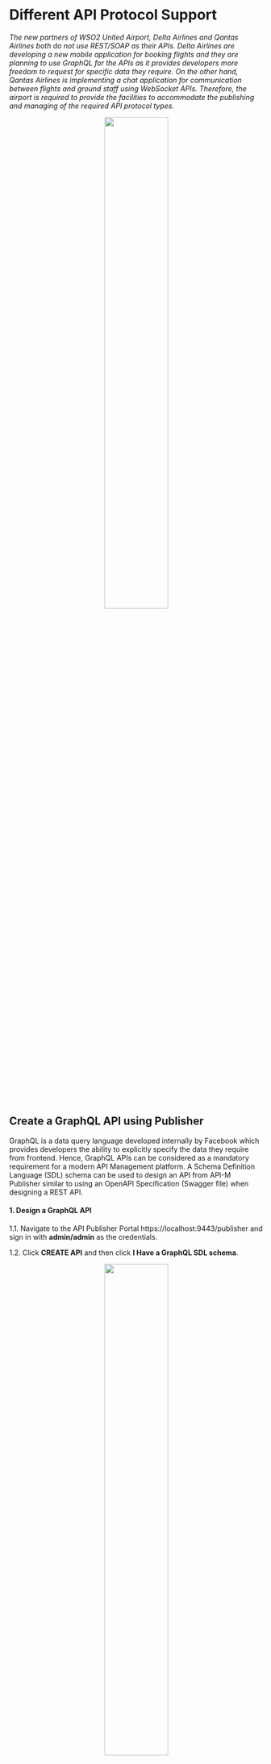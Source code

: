 # Different API Protocol Support

_The new partners of WSO2 United Airport, Delta Airlines and Qantas Airlines both do not use REST/SOAP as their APIs. Delta Airlines are developing a new mobile application for booking flights and they are planning to use GraphQL for the APIs as it provides developers more freedom to request for specific data they require. On the other hand, Qantas Airlines is implementing a chat application for communication between flights and ground staff using WebSocket APIs. Therefore, the airport is required to provide the facilities to accommodate the publishing and managing of the required API protocol types._

<p align="center">
  <img width="50%" src="../resources/images/apim/protocol-support-0.png">
</p>

## Create a GraphQL API using Publisher

GraphQL is a data query language developed internally by Facebook which provides developers the ability to explicitly specify the data they require from frontend. Hence, GraphQL APIs can be considered as a mandatory requirement for a modern API Management platform. A Schema Definition Language (SDL) schema can be used to design an API from API-M Publisher similar to using an OpenAPI Specification (Swagger file) when designing a REST API.

#### 1. Design a GraphQL API

1.1. Navigate to the API Publisher Portal https://localhost:9443/publisher and sign in with **admin/admin** as the credentials.

1.2. Click **CREATE API** and then click **I Have a GraphQL SDL schema**.

<p align="center">
  <img width="50%" src="../resources/images/apim/protocol-support-1.png">
</p>

1.3. Import the schema and click **Next**. (You can download the StarWarsAPI schema definition for this tutorial)

<p align="center">
  <img width="50%" src="../resources/images/apim/protocol-support-2.png">
</p>

> **Note:** You need to define the SDL Schema based on the GraphQL schema design best practices. The file extension can be either .graphql, .txt, or .json.

<p align="center">
  <img width="50%" src="../resources/images/apim/protocol-support-3.png">
</p>

1.4. Enter the GraphQL API related details as follows and click **Create**.

* Name              → StarWarsAPI
* Context           → /swapi
* Version           → 1.0.0
* Endpoint          → https://api.graph.cool/simple/v1/swapi
* Business Plan(s)  → Unlimited

<p align="center">
  <img width="50%" src="../resources/images/apim/protocol-support-4.png">
</p>

1.5. You can modify the existing GraphQL schema definition.

1.5.1. Click **Schema Definition**.

1.5.2. Click **DOWNLOAD DEFINITION**. The existing GraphQL API schema gets downloaded.

<p align="center">
  <img width="70%" src="../resources/images/apim/protocol-support-5.png">
</p>

1.5.3. Update the schema definition as required.

1.5.4. Click **IMPORT DEFINITION** to import the updated schema definition.


1.6. Instead of **Resources** which are populated for REST APIs, **Operations** are populated for GraphQL APIs. You can update the operations as required by navigating to the **Operations** section.

You will be provided with the capability to add RateLimiting, to create and add scopes and enable/disable security for individual operations. In this tutorial we will not be going through those features; you can follow [Create and Publish a GraphQL API](https://apim.docs.wso2.com/en/latest/learn/tutorials/create-and-publish-a-graphql-api/) to test scopes and other features provided.

#### 2. Publish the GraphQL API

2.1. Click **LIFECYCLE** to navigate to the API lifecycle and click **PUBLISH** to publish the API to the Dev Portal.

<p align="center">
  <img width="70%" src="../resources/images/apim/protocol-support-6.png">
</p>

#### 3. Invoke the GraphQL API

3.1. Click **View in Dev Portal** to navigate to the published StarWarsAPI.

3.2. Login to the Dev Portal using **admin/admin** credentials.

3.3. In the **Overview**, Click **SUBSCRIBE** in the Subscriptions section.

<p align="center">
  <img width="70%" src="../resources/images/apim/protocol-support-7.png">
</p>

3.4. Click **SUBSCRIBE** in the Subscribe form with DefaultApplication as the Application.

3.5. Click **PROD KEYS** from the available Subscriptions.

3.6. Click **GENERATE KEYS** from the expanded panel.

<p align="center">
  <img width="70%" src="../resources/images/apim/protocol-support-8.png">
</p>

3.7. Click **GENERATE ACCESS TOKEN** and click **GENERATE**. (You can add the required scopes if you have created and added to the operations)

3.8. Copy the Access Token.

<p align="center">
  <img width="40%" src="../resources/images/apim/protocol-support-9.png">
</p>

3.9. Copy the Access Token.

3.10. Click **Try Out** to navigate to the API Console.

3.11. Paste the access token that you previously copied into the **Access Token** field.

3.12. You are provided with a GraphQL API console in this section where you can try out any query or mutation you want to test.

3.13. Enter the following sample payload as the StarWarsAPI request.

    query{  
       allFilms{  
          title  
          episodeId  
       }  
       allPlanets{  
          films{  
             species{  
                skinColor  
             }  
          }  
       }  
    }  

3.14. Click **Execute**.

<p align="center">
  <img width="70%" src="../resources/images/apim/protocol-support-10.png">
</p>


3.15. You can observe the response as follows.

<p align="center">
  <img width="70%" src="../resources/images/apim/protocol-support-11.png">
</p>


## Create a WebSocket API using Publisher

WebSocket is a protocol similar to HTTP that is part of the HTML5 specification. It enables simultaneous two-way communication (full-duplex communication) between the client and the server over a single connection.

#### 1. Design and Publish a WebSocket API

1.1. Navigate to the API Publisher Portal https://localhost:9443/publisher and sign in with **admin/admin** as the credentials.

1.2. Click **CREATE API** and then click **Design a New WebSocket API**.

<p align="center">
  <img width="50%" src="../resources/images/apim/protocol-support-12.jpg">
</p>

1.3. Enter the following details in **Create a WebSocket API** form and click **CREATE & PUBLISH**. (If you want to change endpoint configurations such as [Endpoint Timeouts](https://apim.docs.wso2.com/en/latest/learn/design-api/endpoints/resiliency/endpoint-timeouts/), [Endpoint Suspension](https://apim.docs.wso2.com/en/latest/learn/design-api/endpoints/resiliency/endpoint-suspension) and [Prevent API Suspension](https://apim.docs.wso2.com/en/latest/learn/design-api/endpoints/resiliency/prevent-api-suspension), you can create the API first and after changing the configurations then publish. Since we are keeping the configuration as default we are publishing the API from the creation.)

* Name                → EchoWebSocket
* Context             → /echowebsocketw
* Version             → 1.0.0
* Endpoint            → ws://echo.websocket.org:80
* Business Plan(s)    → Silver, Gold

<p align="center">
  <img width="50%" src="../resources/images/apim/protocol-support-13.png">
</p>

#### 2. Invoke a WebSocket API

2.1. Click **View in Dev Portal** to navigate to the published EchoWebSocketAPI.

2.2. Login to the Dev Portal using **admin/admin** credentials.

2.3. In the **Overview**, Click **SUBSCRIBE** in the Subscriptions section.

<p align="center">
  <img width="70%" src="../resources/images/apim/protocol-support-14.png">
</p>

2.4. Click **SUBSCRIBE** in the Subscribe form with DefaultApplication as the Application.

2.5. Click **PROD KEYS** from the available Subscriptions.

2.6. Click **GENERATE KEYS** from the expanded panel.

<p align="center">
  <img width="70%" src="../resources/images/apim/protocol-support-15.png">
</p>

2.7. Click **GENERATE ACCESS TOKEN** and click **GENERATE**.

2.8. Copy the Access Token.

2.9. Install wscat client.

`
npm install -g wscat
`

2.10. Invoke the API by using an authorization header by executing the following command.

`
wscat -c ws://localhost:9099/echowebsocket/1.0.0 -H "Authorization: Bearer [accesstoken]"
`

> **Note**: There are clients (specially browsers) that do not allow to add headers to the Websocket handshake. In such cases, you can send the access token for the Websocket API invocation as a query parameter named access_token by using the command below:
>
>`
wscat -c ws://localhost:9099/echowebsocket/1.0.0?access_token=[accesstoken]
`

This tutorial is part of a tutorial series on API advanced features.

The previous tutorial is on [Managing Multiple Tenants](4-manage-tenants.md).

Next tutorial is on [API Monetization](6-api-monetization.md).

